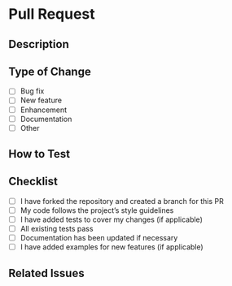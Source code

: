 # Pull Request

## Description

<!-- Describe your changes and what problem they solve -->

## Type of Change

- [ ] Bug fix
- [ ] New feature
- [ ] Enhancement
- [ ] Documentation
- [ ] Other

## How to Test

<!-- Explain how reviewers can test your changes -->

## Checklist

- [ ] I have forked the repository and created a branch for this PR
- [ ] My code follows the project’s style guidelines
- [ ] I have added tests to cover my changes (if applicable)
- [ ] All existing tests pass
- [ ] Documentation has been updated if necessary
- [ ] I have added examples for new features (if applicable)

## Related Issues

<!-- Link any related issues here -->
